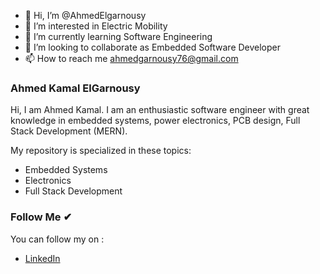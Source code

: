 - 👋 Hi, I’m @AhmedElgarnousy
- 👀 I’m interested in Electric Mobility
- 🌱 I’m currently learning Software Engineering
- 💞️ I’m looking to collaborate as Embedded Software Developer
- 📫 How to reach me ahmedgarnousy76@gmail.com
### Ahmed Kamal ElGarnousy
<!---
<p align="center">
  <img width="80%" height="50%" src="./Images/Intro.jpg">
</p>

<br>
<img src="https://komarev.com/ghpvc/?username=omarKmekkawy&label=Profile%20views&color=0e75b6&style=flat" alt="omarKmekkawy" />
</p>
--->

Hi, I am Ahmed Kamal. I am an enthusiastic software engineer with great knowledge in embedded systems, power electronics, PCB design, Full Stack Development (MERN).

My repository is specialized in these topics:
- Embedded Systems
- Electronics
- Full Stack Development

### Follow Me ✔
You can follow my on :
- [LinkedIn](www.linkedin.com/in/ahmed-el-garnousy)
 
<!---
AhmedElgarnousy/AhmedElgarnousy is a ✨ special ✨ repository because its `README.md` (this file) appears on your GitHub profile.
You can click the Preview link to take a look at your changes.
--->
